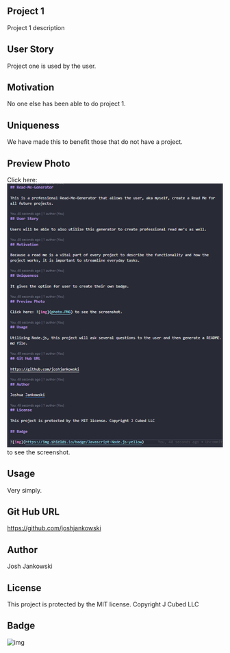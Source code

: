 ## Project 1

Project 1 description

## User Story

Project one is used by the user.

## Motivation

No one else has been able to do project 1.

## Uniqueness

We have made this to benefit those that do not have a project.

## Preview Photo

Click here: ![img](./photo.PNG) to see the screenshot.

## Usage

Very simply.

## Git Hub URL

https://github.com/joshjankowski

## Author

Josh Jankowski

## License

This project is protected by the MIT license. Copyright J Cubed LLC

## Badge

![img](https://img.shields.io/badge/javascript-node.js-red)